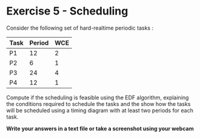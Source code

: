 # Exercise 5 - Scheduling

Consider the following set of hard-realtime periodic tasks :

| Task | Period | WCE
|------|--------|-------
| P1   | 12     | 2
| P2   | 6      | 1
| P3   | 24     | 4
| P4   | 12     | 1


Compute if the scheduling is feasible using the EDF algorithm, explaining the conditions required to schedule the tasks and the show how the tasks will be scheduled using a timing diagram with at least two periods for each task.

**Write your answers in a text file or take a screenshot using your webcam**

